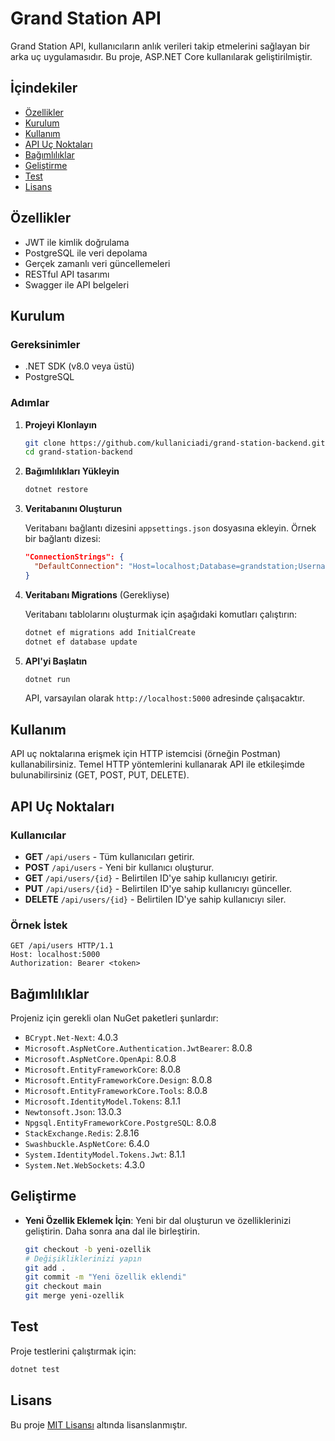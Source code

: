 # Grand Station API

Grand Station API, kullanıcıların anlık verileri takip etmelerini sağlayan bir arka uç uygulamasıdır. Bu proje, ASP.NET Core kullanılarak geliştirilmiştir.

## İçindekiler

- [Özellikler](#özellikler)
- [Kurulum](#kurulum)
- [Kullanım](#kullanım)
- [API Uç Noktaları](#api-uç-noktaları)
- [Bağımlılıklar](#bağımlılıklar)
- [Geliştirme](#geliştirme)
- [Test](#test)
- [Lisans](#lisans)

## Özellikler

- JWT ile kimlik doğrulama
- PostgreSQL ile veri depolama
- Gerçek zamanlı veri güncellemeleri
- RESTful API tasarımı
- Swagger ile API belgeleri

## Kurulum

### Gereksinimler

- .NET SDK (v8.0 veya üstü)
- PostgreSQL

### Adımlar

1. **Projeyi Klonlayın**

   ```bash
   git clone https://github.com/kullaniciadi/grand-station-backend.git
   cd grand-station-backend
   ```

2. **Bağımlılıkları Yükleyin**

   ```bash
   dotnet restore
   ```

3. **Veritabanını Oluşturun**

   Veritabanı bağlantı dizesini `appsettings.json` dosyasına ekleyin. Örnek bir bağlantı dizesi:

   ```json
   "ConnectionStrings": {
     "DefaultConnection": "Host=localhost;Database=grandstation;Username=yourusername;Password=yourpassword"
   }
   ```

4. **Veritabanı Migrations** (Gerekliyse)

   Veritabanı tablolarını oluşturmak için aşağıdaki komutları çalıştırın:

   ```bash
   dotnet ef migrations add InitialCreate
   dotnet ef database update
   ```

5. **API'yi Başlatın**

   ```bash
   dotnet run
   ```

   API, varsayılan olarak `http://localhost:5000` adresinde çalışacaktır.

## Kullanım

API uç noktalarına erişmek için HTTP istemcisi (örneğin Postman) kullanabilirsiniz. Temel HTTP yöntemlerini kullanarak API ile etkileşimde bulunabilirsiniz (GET, POST, PUT, DELETE).

## API Uç Noktaları

### Kullanıcılar

- **GET** `/api/users` - Tüm kullanıcıları getirir.
- **POST** `/api/users` - Yeni bir kullanıcı oluşturur.
- **GET** `/api/users/{id}` - Belirtilen ID'ye sahip kullanıcıyı getirir.
- **PUT** `/api/users/{id}` - Belirtilen ID'ye sahip kullanıcıyı günceller.
- **DELETE** `/api/users/{id}` - Belirtilen ID'ye sahip kullanıcıyı siler.

### Örnek İstek

```http
GET /api/users HTTP/1.1
Host: localhost:5000
Authorization: Bearer <token>
```

## Bağımlılıklar

Projeniz için gerekli olan NuGet paketleri şunlardır:

- `BCrypt.Net-Next`: 4.0.3
- `Microsoft.AspNetCore.Authentication.JwtBearer`: 8.0.8
- `Microsoft.AspNetCore.OpenApi`: 8.0.8
- `Microsoft.EntityFrameworkCore`: 8.0.8
- `Microsoft.EntityFrameworkCore.Design`: 8.0.8
- `Microsoft.EntityFrameworkCore.Tools`: 8.0.8
- `Microsoft.IdentityModel.Tokens`: 8.1.1
- `Newtonsoft.Json`: 13.0.3
- `Npgsql.EntityFrameworkCore.PostgreSQL`: 8.0.8
- `StackExchange.Redis`: 2.8.16
- `Swashbuckle.AspNetCore`: 6.4.0
- `System.IdentityModel.Tokens.Jwt`: 8.1.1
- `System.Net.WebSockets`: 4.3.0

## Geliştirme

- **Yeni Özellik Eklemek İçin**: Yeni bir dal oluşturun ve özelliklerinizi geliştirin. Daha sonra ana dal ile birleştirin.

  ```bash
  git checkout -b yeni-ozellik
  # Değişikliklerinizi yapın
  git add .
  git commit -m "Yeni özellik eklendi"
  git checkout main
  git merge yeni-ozellik
  ```

## Test

Proje testlerini çalıştırmak için:

```bash
dotnet test
```

## Lisans

Bu proje [MIT Lisansı](LICENSE) altında lisanslanmıştır.
